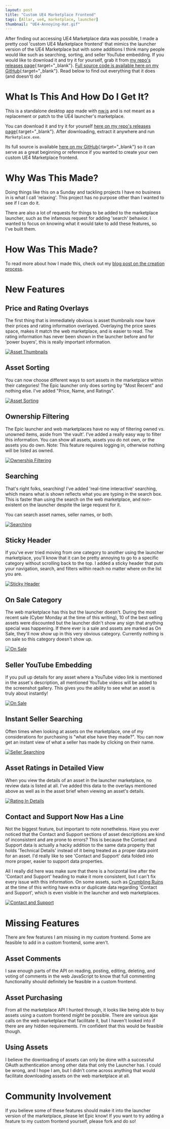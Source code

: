 ```yaml
---
layout: post
title: "Custom UE4 Marketplace Frontend"
tags: [Allar, ue4, marketplace, launcher]
thumbnail: "UE4-Annoying-Hat.gif"
---
```


After finding out accessing UE4 Marketplace data was possible, I made a pretty cool 'custom UE4 Marketplace frontend' that mimics the launcher version of the UE4 Marketplace but with some additions I think many people would like such as searching, sorting, and seller YouTube embedding. If you would like to download it and try it for yourself, grab it from [my repo's releases page](https://github.com/Allar/custom-ue4-marketplace-frontend/releases){:target="_blank"}. [Full source code is available here on my GitHub](https://github.com/Allar/custom-ue4-marketplace-frontend){:target="_blank"}. Read below to find out everything that it does (and doesn't) do! <!-- more -->

# What Is This And How Do I Get It?

This is a standalone desktop app made with [nw.js](http://nwjs.io/) and is not meant as a replacement or patch to the UE4 launcher's marketplace.

You can download it and try it for yourself [here on my repo's releases page](https://github.com/Allar/custom-ue4-marketplace-frontend/releases){:target="_blank"}. After downloading, extract it anywhere and run `Marketplace.exe`.

Its full source is available [here on my GitHub](https://github.com/Allar/custom-ue4-marketplace-frontend){:target="_blank"} so it can serve as a great beginning or reference if you wanted to create your own custom UE4 Marketplace frontend.

# Why Was This Made?

Doing things like this on a Sunday and tackling projects I have no business in is what I call 'relaxing'. This project has no purpose other than I wanted to see if I can do it.

There are also a lot of requests for things to be added to the marketplace launcher, such as the infamous request for adding 'search' behavior. I wanted to focus on knowing what it would take to add these features, so I've built them.

# How Was This Made?

To read more about how I made this, check out my [blog post on the creation process](/2015/12/07/Creating-Custom-Marketplace-Frontend/).

# New Features

## Price and Rating Overlays

The first thing that is immediately obvious is asset thumbnails now have their prices and rating information overlayed. Overlaying the price saves space, makes it match the web marketplace, and is easier to read. The rating information has never been shown in the launcher before and for 'power buyers', this is really important information.

[![Asset Thumbnails](/images/blog/creating-marketplace/AssetThumbnails.png)](/images/blog/creating-marketplace/AssetThumbnails.png) 

## Asset Sorting

You can now choose different ways to sort assets in the marketplace within their categories! The Epic launcher only does sorting by "Most Recent" and nothing else. I've added "Price, Name, and Ratings".

[![Asset Sorting](/images/blog/creating-marketplace/sorting.gif)](/images/blog/creating-marketplace/sorting.gif)

## Ownership Filtering

The Epic launcher and web marketplaces have no way of filtering owned vs. unowned items, aside from 'the vault'. I've added a really easy way to filter this information. You can show all assets, assets you do not own, or the assets you do own. Note: This feature requires logging in, otherwise nothing will be listed as owned.

[![Ownership Filtering](/images/blog/creating-marketplace/ownership.gif)](/images/blog/creating-marketplace/ownership.gif)

## Searching

That's right folks, searching! I've added 'real-time interactive' searching, which means what is shown reflects what you are typing in the search box. This is faster than using the search on the web marketplace, and non-existent on the launcher despite the large request for it.

You can search asset names, seller names, or both.

[![Searching](/images/blog/creating-marketplace/searching.gif)](/images/blog/creating-marketplace/searching.gif)

## Sticky Header

If you've ever tried moving from one category to another using the launcher marketplace, you'll know that it can be pretty annoying to go to a specific category without scrolling back to the top. I added a sticky header that puts your navigation, search, and filters within reach no matter where on the list you are.

[![Sticky Header](/images/blog/creating-marketplace/stickyheader.gif)](/images/blog/creating-marketplace/stickyheader.gif)

## On Sale Category

The web marketplace has this but the launcher doesn't. During the most recent sale (Cyber Monday at the time of this writing), 10 of the best selling assets were discounted but the launcher didn't show any sign that anything special was happening. If there ever is a sale and assets are marked as On Sale, they'll now show up in this very obvious category. Currently nothing is on sale so this category doesn't show up.

[![On Sale](/images/blog/creating-marketplace/OnSale.png)](/images/blog/creating-marketplace/OnSale.png)

## Seller YouTube Embedding

If you pull up details for any asset where a YouTube video link is mentioned in the asset's description, all mentioned YouTube videos will be added to the screenshot gallery. This gives you the ability to see what an asset is truly about instantly!

[![On Sale](/images/blog/creating-marketplace/youtube.gif)](/images/blog/creating-marketplace/youtube.gif)

## Instant Seller Searching

Often times when looking at assets on the marketplace, one of my considerations for purchasing is "what else have they made?". You can now get an instant view of what a seller has made by clicking on their name.

[![Seller Searching](/images/blog/creating-marketplace/sellersearch.gif)](/images/blog/creating-marketplace/sellersearch.gif)

## Asset Ratings in Detailed View

When you view the details of an asset in the launcher marketplace, no review data is listed at all. I've added this data to the overlays mentioned above as well as in the asset brief when viewing an asset's details.

[![Rating In Details](/images/blog/creating-marketplace/RatingInDetails.png)](/images/blog/creating-marketplace/RatingInDetails.png)

## Contact and Support Now Has a Line

Not the biggest feature, but important to note nonetheless. Have you ever noticed that the Contact and Support sections of asset descriptions are kind of inconsistent and are prone to errors? This is because the Contact and Support data is actually a hacky addition to the same data property that holds 'Technical Details' instead of it being treated as a proper data point for an asset. I'd really like to see 'Contact and Support' data folded into more proper, easier to support data properties.

All I really did here was make sure that there is a horizontal line after the 'Contact and Support' heading to make it more consistent, but I can't fix every issue with this information. On some assets, such as [Crumbling Ruins](https://www.unrealengine.com/marketplace/crumbling-ruins) at the time of this writing have extra or duplicate data regarding 'Contact and Support', which is even visible in the launcher and web marketplaces.

[![Contact and Support](/images/blog/creating-marketplace/ContactAndSupportIssue.png)](/images/blog/creating-marketplace/ContactAndSupportIssue.png)

# Missing Features

There are few features I am missing in my custom frontend. Some are feasible to add in a custom frontend, some aren't.

## Asset Comments

I saw enough parts of the API on reading, posting, editing, deleting, and voting of comments in the web JavaScript to know that full commenting functionality should definitely be feasible in a custom frontend.

## Asset Purchasing

From all the marketplace API I hunted through, it looks like being able to buy assets using a custom frontend *might* be possible. There are various ajax calls on the web marketplace that facilitate it, but I haven't looked into if there are any hidden requirements. I'm confident that this would be feasible though.

## Using Assets

I believe the downloading of assets can only be done with a successful OAuth authentication among other data that only the Launcher has. I could be wrong, and I hope I am, but I didn't come across anything that would facilitate downloading assets on the web marketplace at all.

# Community Involvement

If you believe some of these features should make it into the launcher version of the marketplace, please let Epic know! If you want to try adding a feature to my custom frontend yourself, please fork and do so!